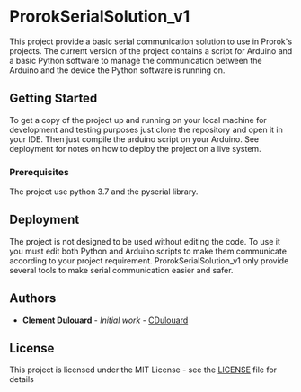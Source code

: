 # ProrokSerialSolution_v1

This project provide a basic serial communication solution to use in Prorok's projects. The current version of the project contains a script for Arduino and a basic Python software to manage the communication between the Arduino and the device the Python software is running on.

## Getting Started

To get a copy of the project up and running on your local machine for development and testing purposes just clone the repository and open it in your IDE. Then just compile the arduino script on your Arduino.
See deployment for notes on how to deploy the project on a live system.

### Prerequisites

The project use python 3.7 and the pyserial library.


## Deployment

The project is not designed to be used without editing the code. To use it you must edit both Python and Arduino scripts to make them communicate according to your project requirement. ProrokSerialSolution_v1 only provide several tools to make serial communication easier and safer.

## Authors

* **Clement Dulouard** - *Initial work* - [CDulouard](https://github.com/CDulouard)

## License

This project is licensed under the MIT License - see the [LICENSE](https://github.com/CDulouard/ProrokSerialSolution_v1/blob/master/LICENSE) file for details
